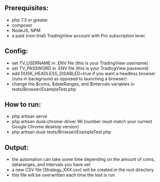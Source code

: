## Prerequisites:
- php 7.3 or greater
- composer
- NodeJS, NPM
- a paid (non-trial) TradingView account with Pro subscription level

## Config:
- set TV_USERNAME in .ENV file (this is your TradingView username)
- set TV_PASSWORD in .ENV file (this is your TradingView password)
- add DUSK_HEADLESS_DISABLED=true if you want a headless browser (runs in background as opposed to launching a browser)
- change the $coins, $dateRanges, and $intervals variables in tests/Browser/ExampleTest.php

## How to run:
- php artisan serve
- php artisan dusk:chrome-driver 96 (number must match your current Google Chrome desktop version)
- php artisan dusk tests/Browser/ExampleTest.php

## Output:
- the automation can take some time depending on the amount of coins, dataranges, and intervals you have set
- a new CSV file (Strategy_XXX.csv) will be created in the root directory
- this file will be overwritten each time the test is run